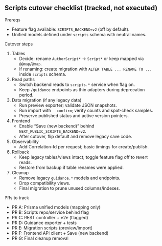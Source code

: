 ## Scripts cutover checklist (tracked, not executed)

Prereqs
- Feature flag available: `SCRIPTS_BACKEND=v2` (off by default).
- Unified models defined under `scripts` schema with neutral names.

Cutover steps
1) Tables
   - Decide: rename `AuthorScript*` → `Script*` or keep mapped via `@@map`/`@map`.
   - If renaming: create migration with `ALTER TABLE ... RENAME TO ...` inside `scripts` schema.
2) Read paths
   - Switch backend reads to `scripts.*` service when flag on.
   - Keep `/guidance` endpoints as thin adapters during deprecation period.
3) Data migration (if any legacy data)
   - Run preview exporter; validate JSON snapshots.
   - Run import with `--confirm`; verify counts and spot-check samples.
   - Preserve published status and active version pointers.
4) Frontend
   - Enable “Save (new backend)” behind `NEXT_PUBLIC_SCRIPTS_BACKEND=v2`.
   - After cutover, flip default and remove legacy save code.
5) Observability
   - Add Correlation-Id per request; basic timings for create/publish.
6) Rollback
   - Keep legacy tables/views intact; toggle feature flag off to revert reads.
   - Restore from backup if table renames were applied.
7) Cleanup
   - Remove legacy `guidance.*` models and endpoints.
   - Drop compatibility views.
   - Final migration to prune unused columns/indexes.

PRs to track
- PR A: Prisma unified models (mapping only)
- PR B: Scripts repo/service behind flag
- PR C: REST controller + e2e (flagged)
- PR D: Guidance exporter + tests
- PR E: Migration scripts (preview/import)
- PR F: Frontend API client + Save (new backend)
- PR G: Final cleanup removal



